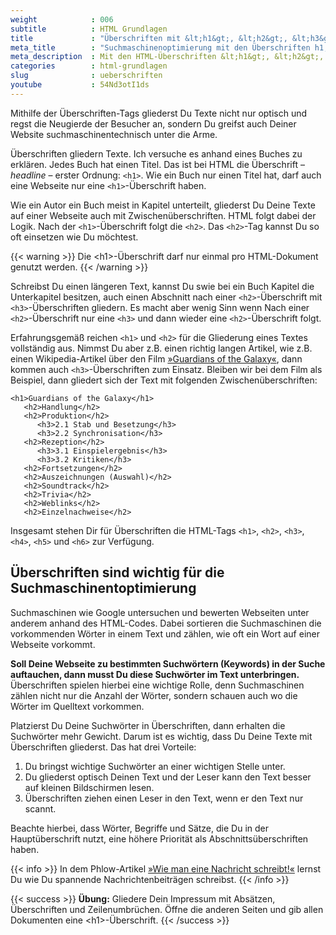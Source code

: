 ```yaml
---
weight            : 006
subtitle          : HTML Grundlagen
title             : "Überschriften mit &lt;h1&gt;, &lt;h2&gt;, &lt;h3&gt;,…"
meta_title        : "Suchmaschinenoptimierung mit den Überschriften h1, h2, h3,…"
meta_description  : Mit den HTML-Überschriften &lt;h1&gt;, &lt;h2&gt;, &lt;h3&gt;,… gliederst Du Texte und optimierst Deine Beiträge gleichzeitig für Suchmaschinen. Wie erklärt Dir der Artikel.
categories        : html-grundlagen
slug              : ueberschriften
youtube           : 54Nd3otI1ds
---
```

Mithilfe der Überschriften-Tags gliederst Du Texte nicht nur optisch und regst die Neugierde der Besucher an, sondern Du greifst auch Deiner Website suchmaschinentechnisch unter die Arme.
<!-- readmore -->

Überschriften gliedern Texte. Ich versuche es anhand eines Buches zu erklären. Jedes Buch hat einen Titel. Das ist bei HTML die Überschrift – *headline* – erster Ordnung: `<h1>`. Wie ein Buch nur einen Titel hat, darf auch eine Webseite nur eine `<h1>`-Überschrift haben.

Wie ein Autor ein Buch meist in Kapitel unterteilt, gliederst Du Deine Texte auf einer Webseite auch mit Zwischenüberschriften. HTML folgt dabei der Logik. Nach der `<h1>`-Überschrift folgt die `<h2>`. Das `<h2>`-Tag kannst Du so oft einsetzen wie Du möchtest.

{{< warning >}}
Die &lt;h1&gt;-Überschrift darf nur einmal pro HTML-Dokument genutzt werden.
{{< /warning >}}

Schreibst Du einen längeren Text, kannst Du swie bei ein Buch Kapitel die Unterkapitel besitzen, auch einen Abschnitt nach einer `<h2>`-Überschrift mit `<h3>`-Überschriften gliedern. Es macht aber wenig Sinn wenn Nach einer `<h2>`-Überschrift nur eine `<h3>` und dann wieder eine `<h2>`-Überschrift folgt.

Erfahrungsgemäß reichen `<h1>` und `<h2>` für die Gliederung eines Textes vollständig aus. Nimmst Du aber z.B. einen richtig langen Artikel, wie z.B. einen Wikipedia-Artikel über den Film [»Guardians of the Galaxy«](https://de.wikipedia.org/wiki/Guardians_of_the_Galaxy), dann kommen auch `<h3>`-Überschriften zum Einsatz. Bleiben wir bei dem Film als Beispiel, dann gliedert sich der Text mit folgenden Zwischenüberschriften:

~~~
<h1>Guardians of the Galaxy</h1>
   <h2>Handlung</h2>
   <h2>Produktion</h2>
      <h3>2.1 Stab und Besetzung</h3>
      <h3>2.2 Synchronisation</h3>
   <h2>Rezeption</h2>
      <h3>3.1 Einspielergebnis</h3>
      <h3>3.2 Kritiken</h3>
   <h2>Fortsetzungen</h2>
   <h2>Auszeichnungen (Auswahl)</h2>
   <h2>Soundtrack</h2>
   <h2>Trivia</h2>
   <h2>Weblinks</h2>
   <h2>Einzelnachweise</h2>
~~~

Insgesamt stehen Dir für Überschriften die HTML-Tags `<h1>`, `<h2>`, `<h3>`, `<h4>`, `<h5>` und `<h6>` zur Verfügung.

## Überschriften sind wichtig für die Suchmaschinentoptimierung

Suchmaschinen wie Google untersuchen und bewerten Webseiten unter anderem anhand des HTML-Codes. Dabei sortieren die Suchmaschinen die vorkommenden Wörter in einem Text und zählen, wie oft ein Wort auf einer Webseite vorkommt.

**Soll Deine Webseite zu bestimmten Suchwörtern (Keywords) in der Suche auftauchen, dann musst Du diese Suchwörter im Text unterbringen.** Überschriften spielen hierbei eine wichtige Rolle, denn Suchmaschinen zählen nicht nur die Anzahl der Wörter, sondern schauen auch wo die Wörter im Quelltext vorkommen.

Platzierst Du Deine Suchwörter in Überschriften, dann erhalten die Suchwörter mehr Gewicht. Darum ist es wichtig, dass Du Deine Texte mit Überschriften gliederst. Das hat drei Vorteile:

1. Du bringst wichtige Suchwörter an einer wichtigen Stelle unter.
1. Du gliederst optisch Deinen Text und der Leser kann den Text besser auf kleinen Bildschirmen lesen.
1. Überschriften ziehen einen Leser in den Text, wenn er den Text nur scannt.

Beachte hierbei, dass Wörter, Begriffe und Sätze, die Du in der Hauptüberschrift nutzt, eine höhere Priorität als Abschnittsüberschriften haben.

{{< info >}}
In dem Phlow-Artikel <a href="http://magazin.phlow.de/text/meldung-nachricht-news/">»Wie man eine Nachricht schreibt!«</a> lernst Du wie Du spannende Nachrichtenbeiträgen schreibst.
{{< /info >}}

{{< success >}}
**Übung:** Gliedere Dein Impressum mit Absätzen, Überschriften und Zeilenumbrüchen. Öffne die anderen Seiten und gib allen Dokumenten eine &lt;h1&gt;-Überschrift.
{{< /success >}}

